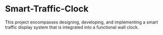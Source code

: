 # Smart-Traffic-Clock
This project encompasses designing, developing, and implementing a smart traffic display system that is integrated into a functional wall clock. 
